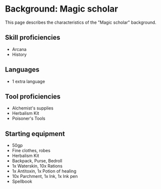 # Background: Magic scholar

This page describes the characteristics of the "Magic scholar" background.

## Skill proficiencies

* Arcana
* History

## Languages

* 1 extra language

## Tool proficiencies

* Alchemist's supplies
* Herbalism Kit
* Poisoner's Tools

## Starting equipment

* 50gp
* Fine clothes, robes
* Herbalism Kit
* Backpack, Purse, Bedroll
* 1x Waterskin, 10x Rations
* 1x Antitoxin, 1x Potion of healing
* 10x Parchment, 1x Ink, 1x Ink pen
* Spellbook

